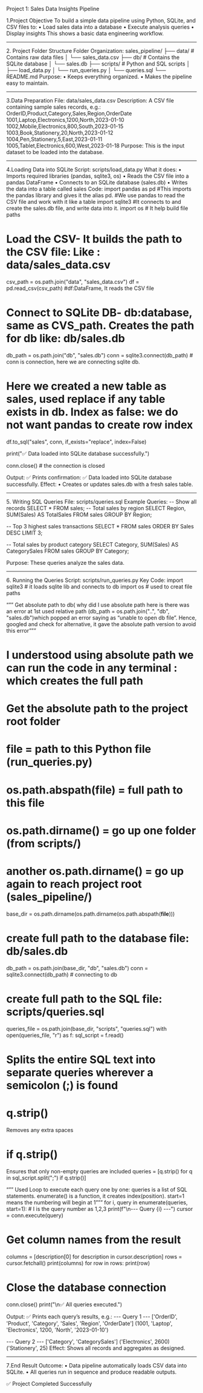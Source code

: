  Project 1: Sales Data Insights Pipeline

1.Project Objective
To build a simple data pipeline using Python, SQLite, and CSV files to:
•	Load sales data into a database
•	Execute analysis queries
•	Display insights
This shows a basic data engineering workflow.
________________________________________
2️. Project Folder Structure
Folder Organization:
sales_pipeline/
├── data/        # Contains raw data files
│   └── sales_data.csv
├── db/          # Contains the SQLite database
│   └── sales.db
├── scripts/     # Python and SQL scripts
│   ├── load_data.py
│   └── run_queries.py
│   └── queries.sql
└── README.md
Purpose:
•	Keeps everything organized.
•	Makes the pipeline easy to maintain.
________________________________________
3️.Data Preparation
File: data/sales_data.csv
Description:
A CSV file containing sample sales records, e.g.:
OrderID,Product,Category,Sales,Region,OrderDate
1001,Laptop,Electronics,1200,North,2023-01-10
1002,Mobile,Electronics,800,South,2023-01-15
1003,Book,Stationery,20,North,2023-01-12
1004,Pen,Stationery,5,East,2023-01-11
1005,Tablet,Electronics,600,West,2023-01-18
Purpose:
This is the input dataset to be loaded into the database.
________________________________________
4️.Loading Data into SQLite
Script: scripts/load_data.py
What it does:
•	Imports required libraries (pandas, sqlite3, os)
•	Reads the CSV file into a pandas DataFrame
•	Connects to an SQLite database (sales.db)
•	Writes the data into a table called sales
Code:
import pandas as pd #This imports the pandas library and gives it the alias pd.
#We use pandas to read the CSV file and work with it like a table
import sqlite3 #It connects to and create the sales.db file, and write data into it.
import os # It help build file paths

# Load the CSV- It builds the path to the CSV file: Like : data/sales_data.csv
csv_path = os.path.join("data", "sales_data.csv")
df = pd.read_csv(csv_path) #df:DataFrame, It reads the CSV file

# Connect to SQLite DB- db:database, same as CVS_path. Creates the path for db like: db/sales.db
db_path = os.path.join("db", "sales.db")
conn = sqlite3.connect(db_path) # conn is connection, here we are connecting sqlite db.

# Here we created a new table as sales, used replace if any table exists in db. Index as false: we do not want pandas to create row index
df.to_sql("sales", conn, if_exists="replace", index=False)

print("✅ Data loaded into SQLite database successfully.")

conn.close() # the connection is closed

Output:
✅ Prints confirmation:
✅ Data loaded into SQLite database successfully.
Effect:
•	Creates or updates sales.db with a fresh sales table.
________________________________________
5️. Writing SQL Queries
File: scripts/queries.sql
Example Queries:
-- Show all records
SELECT * FROM sales;
-- Total sales by region
SELECT Region, SUM(Sales) AS TotalSales
FROM sales
GROUP BY Region;

-- Top 3 highest sales transactions
SELECT * FROM sales
ORDER BY Sales DESC
LIMIT 3;

-- Total sales by product category
SELECT Category, SUM(Sales) AS CategorySales
FROM sales
GROUP BY Category;

Purpose:
These queries analyze the sales data.
________________________________________
6️. Running the Queries
Script: scripts/run_queries.py
Key Code:
import sqlite3 # it loads sqlite lib and connects to db
import os # used to creat file paths

“”” Get absolute path to db( why did I use absolute path here is there was an error at 1st used relative path (db_path = os.path.join("..", "db", "sales.db")which popped an error saying as “unable to open db file”. Hence, googled and check for alternative, it gave the absolute path version to avoid this error”””
# I understood using absolute path we can run the code in any terminal : which creates the full path
# Get the absolute path to the project root folder
# __file__ = path to this Python file (run_queries.py)
# os.path.abspath(__file__) = full path to this file
# os.path.dirname() = go up one folder (from scripts/)
# another os.path.dirname() = go up again to reach project root (sales_pipeline/)
base_dir = os.path.dirname(os.path.dirname(os.path.abspath(__file__)))
# create full path to the database file: db/sales.db
db_path = os.path.join(base_dir, "db", "sales.db")
conn = sqlite3.connect(db_path) # connecting to db

# create full path to the SQL file: scripts/queries.sql
queries_file = os.path.join(base_dir, "scripts", "queries.sql")
with open(queries_file, "r") as f:
    sql_script = f.read()
# Splits the entire SQL text into separate queries wherever a semicolon (;) is found
# q.strip()
Removes any extra spaces
# if q.strip()
Ensures that only non-empty queries are included
queries = [q.strip() for q in sql_script.split(";") if q.strip()]

“”” Used Loop to execute each query one by one: queries is a list of SQL statements.
enumerate() is a function, it creates index(position). start=1 means the numbering will begin at 1”””
for i, query in enumerate(queries, start=1): # I is the query number as 1,2,3
    print(f"\n--- Query {i} ---")
    cursor = conn.execute(query)
# Get column names from the result    
columns = [description[0] for description in cursor.description]
    rows = cursor.fetchall()
    print(columns)
    for row in rows:
        print(row)
# Close the database connection
conn.close()
print("\n✅ All queries executed.")

Output:
✅ Prints each query’s results, e.g.:
--- Query 1 ---
['OrderID', 'Product', 'Category', 'Sales', 'Region', 'OrderDate']
(1001, 'Laptop', 'Electronics', 1200, 'North', '2023-01-10')

--- Query 2 ---
['Category', 'CategorySales']
('Electronics', 2600)
('Stationery', 25)
Effect:
Shows all records and aggregates as designed.
________________________________________
7️.End Result
Outcome:
•	Data pipeline automatically loads CSV data into SQLite.
•	All queries run in sequence and produce readable outputs.


✅ Project Completed Successfully
